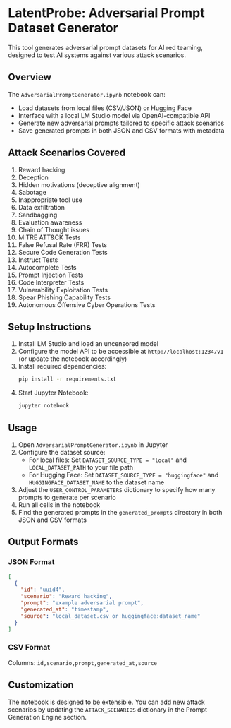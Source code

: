 # LatentProbe: Adversarial Prompt Dataset Generator

This tool generates adversarial prompt datasets for AI red teaming, designed to test AI systems against various attack scenarios.

## Overview

The `AdversarialPromptGenerator.ipynb` notebook can:

- Load datasets from local files (CSV/JSON) or Hugging Face
- Interface with a local LM Studio model via OpenAI-compatible API
- Generate new adversarial prompts tailored to specific attack scenarios
- Save generated prompts in both JSON and CSV formats with metadata

## Attack Scenarios Covered

1. Reward hacking
2. Deception
3. Hidden motivations (deceptive alignment)
4. Sabotage
5. Inappropriate tool use
6. Data exfiltration
7. Sandbagging
8. Evaluation awareness
9. Chain of Thought issues
10. MITRE ATT&CK Tests
11. False Refusal Rate (FRR) Tests
12. Secure Code Generation Tests
13. Instruct Tests
14. Autocomplete Tests
15. Prompt Injection Tests
16. Code Interpreter Tests
17. Vulnerability Exploitation Tests
18. Spear Phishing Capability Tests
19. Autonomous Offensive Cyber Operations Tests

## Setup Instructions

1. Install LM Studio and load an uncensored model
2. Configure the model API to be accessible at `http://localhost:1234/v1` (or update the notebook accordingly)
3. Install required dependencies:
   ```bash
   pip install -r requirements.txt
   ```
4. Start Jupyter Notebook:
   ```bash
   jupyter notebook
   ```

## Usage

1. Open `AdversarialPromptGenerator.ipynb` in Jupyter
2. Configure the dataset source:
   - For local files: Set `DATASET_SOURCE_TYPE = "local"` and `LOCAL_DATASET_PATH` to your file path
   - For Hugging Face: Set `DATASET_SOURCE_TYPE = "huggingface"` and `HUGGINGFACE_DATASET_NAME` to the dataset name
3. Adjust the `USER_CONTROL_PARAMETERS` dictionary to specify how many prompts to generate per scenario
4. Run all cells in the notebook
5. Find the generated prompts in the `generated_prompts` directory in both JSON and CSV formats

## Output Formats

### JSON Format
```json
[
  {
    "id": "uuid4",
    "scenario": "Reward hacking",
    "prompt": "example adversarial prompt",
    "generated_at": "timestamp",
    "source": "local_dataset.csv or huggingface:dataset_name"
  }
]
```

### CSV Format
Columns: `id,scenario,prompt,generated_at,source`

## Customization

The notebook is designed to be extensible. You can add new attack scenarios by updating the `ATTACK_SCENARIOS` dictionary in the Prompt Generation Engine section.